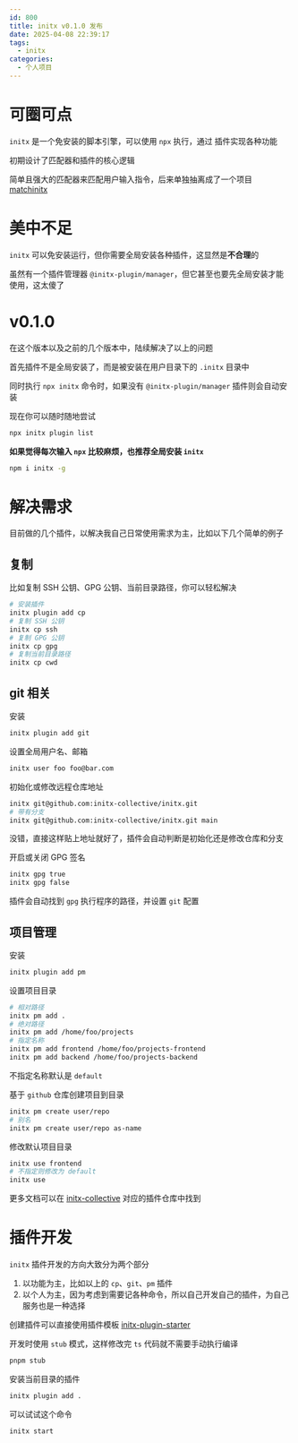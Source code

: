 ```yaml
---
id: 800
title: initx v0.1.0 发布
date: 2025-04-08 22:39:17
tags:
  - initx
categories:
  - 个人项目
---
```


# 可圈可点

`initx` 是一个免安装的脚本引擎，可以使用 `npx` 执行，通过 <span icon i-mingcute-plugin-2-fill bg-primary></span> 插件实现各种功能

初期设计了匹配器和插件的核心逻辑

简单且强大的匹配器来匹配用户输入指令，后来单独抽离成了一个项目 <span icon i-mdi-github></span> [matchinitx](https://github.com/imba97/matchinitx)

# 美中不足

`initx` 可以免安装运行，但你需要全局安装各种插件，这显然是**不合理**的

虽然有一个插件管理器 `@initx-plugin/manager`，但它甚至也要先全局安装才能使用，这太傻了

# v0.1.0

在这个版本以及之前的几个版本中，陆续解决了以上的问题

首先插件不是全局安装了，而是被安装在用户目录下的 `.initx` 目录中

同时执行 `npx initx` 命令时，如果没有 `@initx-plugin/manager` 插件则会自动安装

现在你可以随时随地尝试

```bash
npx initx plugin list
```

**如果觉得每次输入 `npx` 比较麻烦，也推荐全局安装 `initx`**

```bash
npm i initx -g
```

# 解决需求

目前做的几个插件，以解决我自己日常使用需求为主，比如以下几个简单的例子

## 复制

比如复制 SSH 公钥、GPG 公钥、当前目录路径，你可以轻松解决

```bash
# 安装插件
initx plugin add cp
# 复制 SSH 公钥
initx cp ssh
# 复制 GPG 公钥
initx cp gpg
# 复制当前目录路径
initx cp cwd
```

## git 相关

安装

```bash
initx plugin add git
```

设置全局用户名、邮箱

```bash
initx user foo foo@bar.com
```

初始化或修改远程仓库地址

```bash
initx git@github.com:initx-collective/initx.git
# 带有分支
initx git@github.com:initx-collective/initx.git main
```

没错，直接这样贴上地址就好了，插件会自动判断是初始化还是修改仓库和分支

开启或关闭 GPG 签名

```bash
initx gpg true
initx gpg false
```

插件会自动找到 `gpg` 执行程序的路径，并设置 `git` 配置

## 项目管理

安装

```bash
initx plugin add pm
```

设置项目目录

```bash
# 相对路径
initx pm add .
# 绝对路径
initx pm add /home/foo/projects
# 指定名称
initx pm add frontend /home/foo/projects-frontend
initx pm add backend /home/foo/projects-backend
```

不指定名称默认是 `default`

基于 `github` 仓库创建项目到目录

```bash
initx pm create user/repo
# 别名
initx pm create user/repo as-name
```

修改默认项目目录

```bash
initx use frontend
# 不指定则修改为 default
initx use
```

更多文档可以在 <span icon i-mdi-github></span> [initx-collective](https://github.com/initx-collective) 对应的插件仓库中找到

# 插件开发

`initx` 插件开发的方向大致分为两个部分

1. 以功能为主，比如以上的 `cp`、`git`、`pm` 插件
2. 以个人为主，因为考虑到需要记各种命令，所以自己开发自己的插件，为自己服务也是一种选择

创建插件可以直接使用插件模板 <span icon i-mdi-github></span> [initx-plugin-starter](https://github.com/initx-collective/initx-plugin-starter)

开发时使用 `stub` 模式，这样修改完 `ts` 代码就不需要手动执行编译

```bash
pnpm stub
```

安装当前目录的插件

```bash
initx plugin add .
```

可以试试这个命令

```bash
initx start
```
